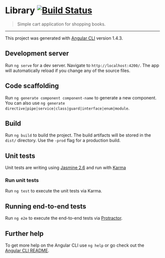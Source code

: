 # Library [![Build Status](https://travis-ci.org/wac2007/library.svg?branch=master)](https://travis-ci.org/wac2007/library)
> Simple cart application for shopping books.


---- 
This project was generated with [Angular CLI](https://github.com/angular/angular-cli) version 1.4.3.

## Development server

Run `ng serve` for a dev server. Navigate to `http://localhost:4200/`. The app will automatically reload if you change any of the source files.

## Code scaffolding

Run `ng generate component component-name` to generate a new component. You can also use `ng generate directive|pipe|service|class|guard|interface|enum|module`.

## Build

Run `ng build` to build the project. The build artifacts will be stored in the `dist/` directory. Use the `-prod` flag for a production build.

## Unit tests
Unit tests are writing using [Jasmine 2.6](https://jasmine.github.io/api/2.6/) and run with [Karma](https://karma-runner.github.io)

### Run unit tests
Run `ng test` to execute the unit tests via Karma.

## Running end-to-end tests

Run `ng e2e` to execute the end-to-end tests via [Protractor](http://www.protractortest.org/).

## Further help

To get more help on the Angular CLI use `ng help` or go check out the [Angular CLI README](https://github.com/angular/angular-cli/blob/master/README.md).
